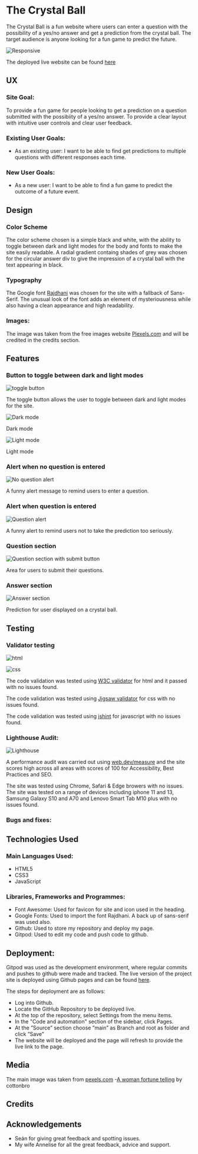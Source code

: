 # The Crystal Ball

The Crystal Ball is a fun website where users can enter a question with the possibility of a yes/no answer and get a prediction from the crystal ball.
The target audience is anyone looking for a fun game to predict the future.

![Responsive](assets/docs/responsive-crystal.png)

The deployed live website can be found [here](https://colmpurcell.github.io/CI_PP2_The_Crystal_Ball/)

## UX

### Site Goal:

To provide a fun game for people looking to get a prediction on a question submitted with the possibiity of a yes/no answer.
To provide a clear layout with intuitive user controls and clear user feedback.

### Existing User Goals:

- As an existing user: I want to be able to find get predictions to multiple questions with different responses each time.

### New User Goals:

- As a new user: I want to be able to find a fun game to predict the outcome of a future event.

## Design

### Color Scheme
The color scheme chosen is a simple black and white, with the ability to toggle between dark and light modes for the body and fonts to make the site easily readable.
A radial gradient containg shades of grey was chosen for the circular answer div to give the impression of a crystal ball with the text appearing in black.

### Typography

The Google font [Rajdhani](https://fonts.google.com/specimen/Rajdhani?query=Rajdhani) was chosen for the site with a fallback of Sans-Serif.
The unusual look of the font adds an element of mysteriousness while also having a clean appearance and high readability.

### Images:

The image was taken from the free images website [Plexels.com](https://www.pexels.com/) and will be credited in the credits section.

## Features

### Button to toggle between dark and light modes

![toggle button](assets/docs/toggle-button.png)

The toggle button allows the user to toggle between dark and light modes for the site.

![Dark mode](assets/docs/dark-mode.png)

Dark mode

![Light mode](assets/docs/light-mode.png)

Light mode

### Alert when no question is entered

![No question alert](assets/docs/no-question-alert.png)

A funny alert message to remind users to enter a question.

### Alert when question is entered

![Question alert](assets/docs/question-alert.png)

A funny alert to remind users not to take the prediction too seriously.

### Question section 

![Question section with submit button](assets/docs/question-section.png)

Area for users to submit their questions.

### Answer section

![Answer section](assets/docs/prediction.png)

Prediction for user displayed on a crystal ball.

## Testing

### Validator testing

![html](assets/docs/html-validation.png)

![css](assets/docs/css-validation.png)

The code validation was tested using [W3C validator](https://validator.w3.org/) for html and it passed with no issues found.

The code validation was tested using [Jigsaw validator](https://jigsaw.w3.org/css-validator/) for css with no issues found.

The code validation was tested using [jshint](https://jshint.com/) for javascript with no issues found.

### Lighthouse Audit:

![Lighthouse](assets/docs/lighthouse-audit.png)

A performance audit was carried out using [web.dev/measure](https://web.dev/measure/) and the site scores high across all areas with scores of 100 for Accessibility, Best Practices and SEO.

The site was tested using Chrome, Safari & Edge browers with no issues.
The site was tested on a range of devices including iphone 11 and 13, Samsung Galaxy S10 and A70 and Lenovo Smart Tab M10 plus with no issues found.

### Bugs and fixes:

## Technologies Used

### Main Languages Used:

- HTML5
- CSS3
- JavaScript

### Libraries, Frameworks and Programmes:
- Font Awesome: Used for favicon for site and icon used in the heading.
- Google Fonts: Used to import the font Rajdhani. A back up of sans-serif was used also.
- Github: Used to store my repository and deploy my page.
- Gitpod: Used to edit my code and push code to github.

## Deployment:

Gitpod was used as the development environment, where regular commits and pushes to github were made and tracked.
The live version of the project site is deployed using Github pages and can be found [here](https://colmpurcell.github.io/CI_PP2_The_Crystal_Ball/).

The steps for deployment are as follows:
- Log into Github.
- Locate the GitHub Repository to be deployed live.
- At the top of the repository, select Settings from the menu items.
- In the "Code and automation" section of the sidebar, click Pages.
- At the ”Source” section choose ”main” as Branch and root as folder and click ”Save”
- The website will be deployed and the page will refresh to provide the live link to the page.

## Media

The main image was taken from [pexels.com](https://www.pexels.com/)
-[A woman fortune telling](https://www.pexels.com/photo/a-woman-fortune-telling-7179426/) by cottonbro

## Credits

## Acknowledgements

- Seán for giving great feedback and spotting issues.
- My wife Annelise for all the great feedback, advice and support.